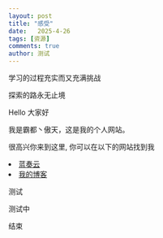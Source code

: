 ```yaml
---
layout: post
title: "感受"
date:   2025-4-26
tags: [资源]
comments: true
author: 测试
---
```


<p>学习的过程充实而又充满挑战<p>
<p>探索的路永无止境<p>

<!-- more -->

<p>Hello 大家好</p>
<p>我是霸都丶傲天，这是我的个人网站。 </p>
<p>很高兴你来到这里, 你可以在以下的网站找到我</p>

  <li> <a href="https://www.lanzou.com/">蓝奏云</a> </li>
  <li> <a href="http://SVIP222.github.io">我的博客</a> </li>
<p>
<p>测试<p>
<p>测试中<p>
<p>结束<p>
